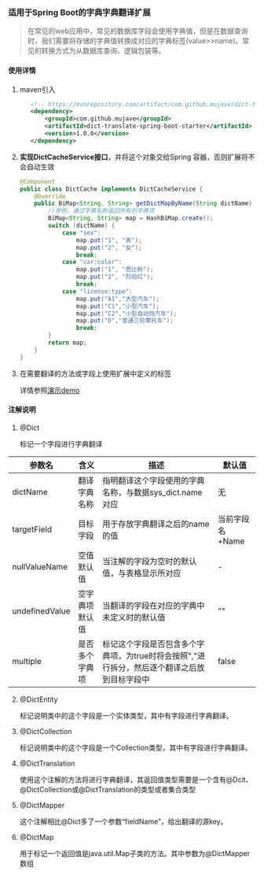 ### 适用于Spring Boot的字典字典翻译扩展

> 在常见的web应用中，常见的数据库字段会使用字典值，但是在数据查询时，我们需要将存储的字典值转换成对应的字典标签(value>>name)。常见的转换方式为从数据库查询、逻辑包装等。

#### 使用详情
1. maven引入
   ```xml
      <!-- https://mvnrepository.com/artifact/com.github.mujave/dict-translate-spring-boot-starter -->
      <dependency>
          <groupId>com.github.mujave</groupId>
          <artifactId>dict-translate-spring-boot-starter</artifactId>
          <version>1.0.0</version>
      </dependency>

   ```
   
2. **实现DictCacheService接口**，并将这个对象交给Spring 容器，否则扩展将不会自动生效

   ```java
   @Component
   public class DictCache implements DictCacheService {
       @Override
       public BiMap<String, String> getDictMapByName(String dictName) {
           //举例，通过字典名称返回所有的字典项
           BiMap<String, String> map = HashBiMap.create();
           switch (dictName) {
               case "sex":
                   map.put("1", "男");
                   map.put("2", "女");
                   break;
               case "car:color":
                   map.put("1", "芭比粉");
                   map.put("2", "烈焰红");
                   break;
               case "license:type":
                   map.put("A1","大型汽车");
                   map.put("C1","小型汽车");
                   map.put("C2","小型自动挡汽车");
                   map.put("D","普通三轮摩托车");
                   break;
           }
           return map;
       }
   }
   ```

3. 在需要翻译的方法或字段上使用扩展中定义的标签

   详情参照[演示demo](https://github.com/mujave/dict-traslate-starter/tree/main/dict-translate-demo)

#### 注解说明

1. @Dict

   标记一个字段进行字典翻译

| 参数名         | 含义           | 描述                                                         | 默认值          |
| -------------- | -------------- | ------------------------------------------------------------ | --------------- |
| dictName       | 翻译字典名称   | 指明翻译这个字段使用的字典名称，与数据sys_dict.name对应      | 无              |
| targetField    | 目标字段       | 用于存放字典翻译之后的name的值                               | 当前字段名+Name |
| nullValueName  | 空值默认值     | 当注解的字段为空时的默认值，与表格显示所对应                 | -               |
| undefinedValue | 空字典项默认值 | 当翻译的字段在对应的字典中未定义时的默认值                   | ""              |
| multiple       | 是否多个字典项 | 标记这个字段是否包含多个字典项，为true时将会按照","进行拆分，然后逐个翻译之后放到目标字段中 | false           |

2. @DictEntity

   标记说明类中的这个字段是一个实体类型，其中有字段进行字典翻译。

3. @DictCollection

   标记说明类中的这个字段是一个Collection类型，其中有字段进行字典翻译。

4. @DictTranslation

   使用这个注解的方法将进行字典翻译，其返回值类型需要是一个含有@Dcit、@DictCollection或@DictTranslation的类型或者集合类型

5. @DictMapper

   这个注解相比@Dict多了一个参数“fieldName”，给出翻译的源key。

6. @DictMap

   用于标记一个返回值是java.util.Map子类的方法。其中参数为@DictMapper数组
